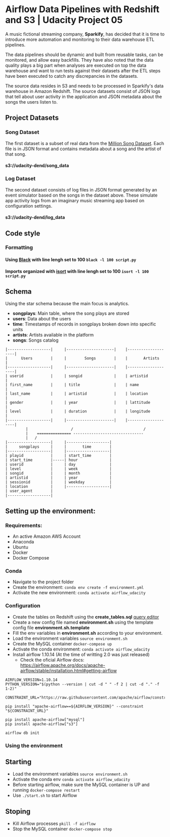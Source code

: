 # Airflow Data Pipelines with Redshift and S3 | Udacity Project 05 

A music fictional streaming company, **Sparkify**, has decided that it is time to introduce more automation and monitoring to their data warehouse ETL pipelines.

The data pipelines should be dynamic and built from reusable tasks, can be monitored, and allow easy backfills. They have also noted that the data quality plays a big part when analyses are executed on top the data warehouse and want to run tests against their datasets after the ETL steps have been executed to catch any discrepancies in the datasets.

The source data resides in S3 and needs to be processed in Sparkify's data warehouse in Amazon Redshift. The source datasets consist of JSON logs that tell about user activity in the application and JSON metadata about the songs the users listen to.

## Project Datasets

### Song Dataset 

The first dataset is a subset of real data from the [Million Song Dataset](http://millionsongdataset.com/). 
Each file is in JSON format and contains metadata about a song and the artist of that song.

#### s3://udacity-dend/song_data

### Log Dataset
The second dataset consists of log files in JSON format generated by an event simulator based on the songs in the dataset above. These simulate app activity logs from an imaginary music streaming app based on configuration settings.

#### s3://udacity-dend/log_data

## Code style

### Formatting 
#### Using [Black](https://github.com/psf/black) with line lengh set to 100 `black -l 100 script.py`

#### Imports organized with [isort](https://pypi.org/project/isort/) with line lengh set to 100 `isort -l 100 script.py `

## Schema

Using the star schema because the main focus is analytics.

- **songplays**: Main table, where the song plays are stored
- **users**: Data about the users
- **time**: Timestamps of records in songplays broken down into specific units
- **artists**: Artists available in the platform 
- **songs**: Songs catalog

```
|-------------------|     |---------------------|    |--------------------|
|      Users        |     |        Songs        |    |       Artists      |
|-------------------|     |---------------------|    |--------------------|
| userid            |     | songid              |    | artistid           |
| first_name        |     | title               |    | name               |
| last_name         |     | artistid            |    | location           |
| gender            |     | year                |    | lattitude          |
| level             |     | duration            |    | longitude          |
|-------------------|     |---------------------|    |--------------------|
         |                   /                               /
         |    =============== -------------------------------
         |   /
|-------------------|     |-------------------|
|     songplays     |     |       time        |
|-------------------|     |-------------------|
| playid            |     | start_time        |
| start_time        |-----| hour              |
| userid            |     | day               |
| level             |     | week              |
| songid            |     | month             |
| artistid          |     | year              |
| sessionid         |     | weekday           |
| location          |     |-------------------|
| user_agent        |     
|-------------------|     

```


## Setting up the environment:

### Requirements:
- An active Amazon AWS Account
- Anaconda
- Ubuntu
- Docker
- Docker Compose

### Conda
- Navigate to the project folder
- Create the environment: `conda env create -f environment.yml`
- Activate the new environment: `conda activate airflow_udacity`

### Configuration
- Create the tables on Redshift using the **create_tables.sql**  [query editor](https://docs.aws.amazon.com/pt_br/redshift/latest/mgmt/query-editor.html)
- Create a new config file named **environment.sh** using the template config file **environment.sh.template**
- Fill the env variables in **environment.sh** according to your environment.
- Load the environment variables `source environment.sh`
- Create the MySQL container `docker-compose up`
- Activate the conda environment: `conda activate airflow_udacity`
- Install airflow 1.10.14 (At the time of writting 2.0 was just released)
  - Check the oficial Airflow docs: https://airflow.apache.org/docs/apache-airflow/stable/installation.html#getting-airflow
```shell
AIRFLOW_VERSION=1.10.14
PYTHON_VERSION="$(python --version | cut -d " " -f 2 | cut -d "." -f 1-2)"

CONSTRAINT_URL="https://raw.githubusercontent.com/apache/airflow/constraints-${AIRFLOW_VERSION}/constraints-${PYTHON_VERSION}.txt"

pip install "apache-airflow==${AIRFLOW_VERSION}" --constraint "${CONSTRAINT_URL}"

pip install apache-airflow["mysql"]
pip install apache-airflow["s3"]

airflow db init
```

### Using the environment

## Starting
- Load the environment variables `source environment.sh`
- Activate the conda env `conda activate airflow_udacity`
- Before starting airflow, make sure the MySQL container is UP and running `docker-compose restart`
- Use `./start.sh` to start Airflow

## Stoping
- Kill Airflow processes `pkill -f airflow`
- Stop the MySQL container `docker-compose stop`